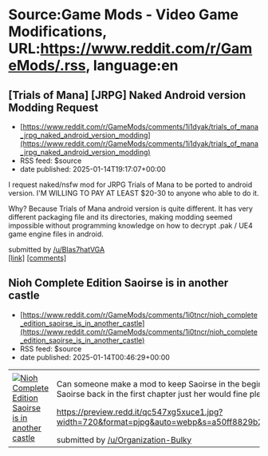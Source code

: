 # Source:Game Mods - Video Game Modifications, URL:https://www.reddit.com/r/GameMods/.rss, language:en

## [Trials of Mana] [JRPG] Naked Android version Modding Request
 - [https://www.reddit.com/r/GameMods/comments/1i1dyak/trials_of_mana_jrpg_naked_android_version_modding](https://www.reddit.com/r/GameMods/comments/1i1dyak/trials_of_mana_jrpg_naked_android_version_modding)
 - RSS feed: $source
 - date published: 2025-01-14T19:17:07+00:00

<!-- SC_OFF --><div class="md"><p>I request naked/nsfw mod for JRPG Trials of Mana to be ported to android version. I&#39;M WILLING TO PAY AT LEAST $20-30 to anyone who able to do it.</p> <p>Why? Because Trials of Mana android version is quite different. It has very different packaging file and its directories, making modding seemed impossible without programming knowledge on how to decrypt .pak / UE4 game engine files in android.</p> </div><!-- SC_ON --> &#32; submitted by &#32; <a href="https://www.reddit.com/user/Blas7hatVGA"> /u/Blas7hatVGA </a> <br/> <span><a href="https://www.reddit.com/r/GameMods/comments/1i1dyak/trials_of_mana_jrpg_naked_android_version_modding/">[link]</a></span> &#32; <span><a href="https://www.reddit.com/r/GameMods/comments/1i1dyak/trials_of_mana_jrpg_naked_android_version_modding/">[comments]</a></span>

## Nioh Complete Edition Saoirse is in another castle
 - [https://www.reddit.com/r/GameMods/comments/1i0tncr/nioh_complete_edition_saoirse_is_in_another_castle](https://www.reddit.com/r/GameMods/comments/1i0tncr/nioh_complete_edition_saoirse_is_in_another_castle)
 - RSS feed: $source
 - date published: 2025-01-14T00:46:29+00:00

<table> <tr><td> <a href="https://www.reddit.com/r/GameMods/comments/1i0tncr/nioh_complete_edition_saoirse_is_in_another_castle/"> <img src="https://a.thumbs.redditmedia.com/6k1hQxmsakQNQ6N6GTcOhnHGspsnAhCrezQQ0LC-Dl8.jpg" alt="Nioh Complete Edition Saoirse is in another castle " title="Nioh Complete Edition Saoirse is in another castle " /> </a> </td><td> <!-- SC_OFF --><div class="md"><p>Can someone make a mod to keep Saoirse in the beginning is there a way to just get Saoirse back in the first chapter just her would fine please and thank you</p> <p><a href="https://preview.redd.it/qc547xg5xuce1.jpg?width=720&amp;format=pjpg&amp;auto=webp&amp;s=a50ff8829b2015bf1cf2a8e650906f864d17503f">https://preview.redd.it/qc547xg5xuce1.jpg?width=720&amp;format=pjpg&amp;auto=webp&amp;s=a50ff8829b2015bf1cf2a8e650906f864d17503f</a></p> </div><!-- SC_ON --> &#32; submitted by &#32; <a href="https://www.reddit.com/user/Organization-Bulky"> /u/Organization-Bulky </a> <br/> <span><a href="https://www.


